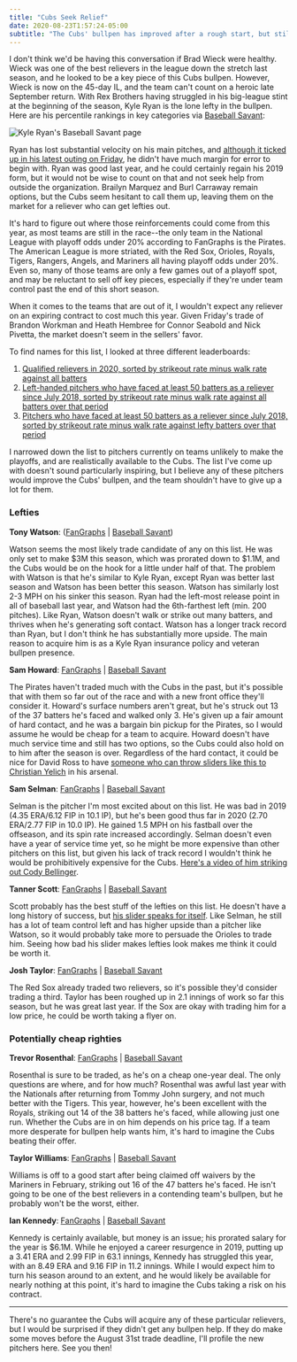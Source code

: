 ```yaml
---
title: "Cubs Seek Relief"
date: 2020-08-23T1:57:24-05:00
subtitle: "The Cubs' bullpen has improved after a rough start, but still has one glaring weakness"
---
```


I don't think we'd be having this conversation if Brad Wieck were healthy. Wieck was one of the best relievers in the league down the stretch last season, and he looked to be a key piece of this Cubs bullpen. However, Wieck is now on the 45-day IL, and the team can't count on a heroic late September return. With Rex Brothers having struggled in his big-league stint at the beginning of the season, Kyle Ryan is the lone lefty in the bullpen. Here are his percentile rankings in key categories via [Baseball Savant](https://baseballsavant.mlb.com/savant-player/kyle-ryan-594986?stats=statcast-r-pitching-mlb):

![Kyle Ryan's Baseball Savant page](/img/cubs-seek-relief/ryan.png)

Ryan has lost substantial velocity on his main pitches, and [although it ticked up in his latest outing on Friday](https://twitter.com/sahadevsharma/status/1297001000260243456?s=20), he didn't have much margin for error to begin with. Ryan was good last year, and he could certainly regain his 2019 form, but it would not be wise to count on that and not seek help from outside the organization. Brailyn Marquez and Burl Carraway remain options, but the Cubs seem hesitant to call them up, leaving them on the market for a reliever who can get lefties out.

It's hard to figure out where those reinforcements could come from this year, as most teams are still in the race--the only team in the National League with playoff odds under 20% according to FanGraphs is the Pirates. The American League is more striated, with the Red Sox, Orioles, Royals, Tigers, Rangers, Angels, and Mariners all having playoff odds under 20%. Even so, many of those teams are only a few games out of a playoff spot, and may be reluctant to sell off key pieces, especially if they're under team control past the end of this short season.

When it comes to the teams that are out of it, I wouldn't expect any reliever on an expiring contract to cost much this year. Given Friday's trade of Brandon Workman and Heath Hembree for Connor Seabold and Nick Pivetta, the market doesn't seem in the sellers' favor.

To find names for this list, I looked at three different leaderboards:

1. [Qualified relievers in 2020, sorted by strikeout rate minus walk rate against all batters](https://www.fangraphs.com/leaders.aspx?pos=all&stats=rel&lg=all&qual=y&type=1&season=2020&month=0&season1=2020&ind=0&team=0&rost=0&age=0&filter=&players=0&startdate=2020-01-01&enddate=2020-12-31&sort=9,d&page=1_30)
2. [Left-handed pitchers who have faced at least 50 batters as a reliever since July 2018, sorted by strikeout rate minus walk rate against all batters over that period](https://www.fangraphs.com/leaders/splits-leaderboards?splitArr=43,97&splitArrPitch=&position=P&autoPt=false&splitTeams=false&statType=player&statgroup=2&startDate=2018-07-01&endDate=2020-11-01&players=&filter=TBF%7Cgt%7C50&groupBy=career&sort=11,1)
3. [Pitchers who have faced at least 50 batters as a reliever since July 2018, sorted by strikeout rate minus walk rate against lefty batters over that period](https://www.fangraphs.com/leaders/splits-leaderboards?splitArr=5,43&splitArrPitch=&position=P&autoPt=false&splitTeams=false&statType=player&statgroup=2&startDate=2018-07-01&endDate=2020-11-01&players=&filter=TBF%7Cgt%7C50&groupBy=career&sort=11,1&pg=0)

I narrowed down the list to pitchers currently on teams unlikely to make the playoffs, and are realistically available to the Cubs. The list I've come up with doesn't sound particularly inspiring, but I believe any of these pitchers would improve the Cubs' bullpen, and the team shouldn't have to give up a lot for them.

### Lefties
**Tony Watson**: ([FanGraphs](https://www.fangraphs.com/players/tony-watson/3132/stats?position=P) | [Baseball Savant](https://baseballsavant.mlb.com/savant-player/tony-watson-453265?stats=statcast-r-pitching-mlb))

Watson seems the most likely trade candidate of any on this list. He was only set to make $3M this season, which was prorated down to $1.1M, and the Cubs would be on the hook for a little under half of that. The problem with Watson is that he's similar to Kyle Ryan, except Ryan was better last season and Watson has been better this season. Watson has similarly lost 2-3 MPH on his sinker this season. Ryan had the left-most release point in all of baseball last year, and Watson had the 6th-farthest left (min. 200 pitches). Like Ryan, Watson doesn't walk or strike out many batters, and thrives when he's generating soft contact. Watson has a longer track record than Ryan, but I don't think he has substantially more upside. The main reason to acquire him is as a Kyle Ryan insurance policy and veteran bullpen presence.

**Sam Howard**: [FanGraphs](https://www.fangraphs.com/players/sam-howard/16265/stats?position=P) | [Baseball Savant](https://baseballsavant.mlb.com/savant-player/sam-howard-607572?stats=statcast-r-pitching-mlb)

The Pirates haven't traded much with the Cubs in the past, but it's possible that with them so far out of the race and with a new front office they'll consider it. Howard's surface numbers aren't great, but he's struck out 13 of the 37 batters he's faced and walked only 3. He's given up a fair amount of hard contact, and he was a bargain bin pickup for the Pirates, so I would assume he would be cheap for a team to acquire. Howard doesn't have much service time and still has two options, so the Cubs could also hold on to him after the season is over. Regardless of the hard contact, it could be nice for David Ross to have [someone who can throw sliders like this to Christian Yelich](https://www.mlb.com/video/sam-howard-swinging-strike-to-christian-yelich) in his arsenal.

**Sam Selman**: [FanGraphs](https://www.fangraphs.com/players/sam-selman/13397/stats?position=P) | [Baseball Savant](https://baseballsavant.mlb.com/savant-player/sam-selman-572125?stats=statcast-r-pitching-mlb)

Selman is the pitcher I'm most excited about on this list. He was bad in 2019 (4.35 ERA/6.12 FIP in 10.1 IP), but he's been good thus far in 2020 (2.70 ERA/2.77 FIP in 10.0 IP). He gained 1.5 MPH on his fastball over the offseason, and its spin rate increased accordingly. Selman doesn't even have a year of service time yet, so he might be more expensive than other pitchers on this list, but given his lack of track record I wouldn't think he would be prohibitively expensive for the Cubs. [Here's a video of him striking out Cody Bellinger](https://www.mlb.com/video/cody-bellinger-strikes-out-swinging-JKzGM7).

**Tanner Scott**: [FanGraphs](https://www.fangraphs.com/players/tanner-scott/17586/stats?position=P) | [Baseball Savant](https://baseballsavant.mlb.com/savant-player/tanner-scott-656945?stats=statcast-r-pitching-mlb)

Scott probably has the best stuff of the lefties on this list. He doesn't have a long history of success, but [his slider speaks for itself](https://www.mlb.com/video/luis-garcia-strikes-out-swinging-KXGSKy). Like Selman, he still has a lot of team control left and has higher upside than a pitcher like Watson, so it would probably take more to persuade the Orioles to trade him. Seeing how bad his slider makes lefties look makes me think it could be worth it.

**Josh Taylor**: [FanGraphs](https://www.fangraphs.com/players/josh-taylor/17359/stats?position=P) | [Baseball Savant](https://baseballsavant.mlb.com/savant-player/josh-taylor-657031?stats=statcast-r-pitching-mlb)

The Red Sox already traded two relievers, so it's possible they'd consider trading a third. Taylor has been roughed up in 2.1 innings of work so far this season, but he was great last year. If the Sox are okay with trading him for a low price, he could be worth taking a flyer on.

### Potentially cheap righties

**Trevor Rosenthal**: [FanGraphs](https://www.fangraphs.com/players/trevor-rosenthal/10745/stats?position=P) | [Baseball Savant](https://baseballsavant.mlb.com/savant-player/trevor-rosenthal-572096?stats=statcast-r-pitching-mlb)

Rosenthal is sure to be traded, as he's on a cheap one-year deal. The only questions are where, and for how much? Rosenthal was awful last year with the Nationals after returning from Tommy John surgery, and not much better with the Tigers. This year, however, he's been excellent with the Royals, striking out 14 of the 38 batters he's faced, while allowing just one run. Whether the Cubs are in on him depends on his price tag. If a team more desperate for bullpen help wants him, it's hard to imagine the Cubs beating their offer.

**Taylor Williams**: [FanGraphs](https://www.fangraphs.com/players/taylor-williams/14899/stats?position=P) | [Baseball Savant](https://baseballsavant.mlb.com/savant-player/taylor-williams-592865?stats=statcast-r-pitching-mlb)

Williams is off to a good start after being claimed off waivers by the Mariners in February, striking out 16 of the 47 batters he's faced. He isn't going to be one of the best relievers in a contending team's bullpen, but he probably won't be the worst, either.

**Ian Kennedy**: [FanGraphs](https://www.fangraphs.com/players/ian-kennedy/6986/stats?position=P) | [Baseball Savant](https://baseballsavant.mlb.com/savant-player/ian-kennedy-453178?stats=statcast-r-pitching-mlb)

Kennedy is certainly available, but money is an issue; his prorated salary for the year is $6.1M. While he enjoyed a career resurgence in 2019, putting up a 3.41 ERA and 2.99 FIP in 63.1 innings, Kennedy has struggled this year, with an 8.49 ERA and 9.16 FIP in 11.2 innings. While I would expect him to turn his season around to an extent, and he would likely be available for nearly nothing at this point, it's hard to imagine the Cubs taking a risk on his contract.

---

There's no guarantee the Cubs will acquire any of these particular relievers, but I would be surprised if they didn't get any bullpen help. If they do make some moves before the August 31st trade deadline, I'll profile the new pitchers here. See you then!
